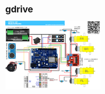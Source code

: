 # gdrive

<img src="https://raw.githubusercontent.com/cyberwisk/RobotoGuido/main/Robotoguido_esquema.png" width="300">

